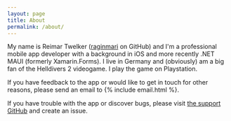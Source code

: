 ```yaml
---
layout: page
title: About
permalink: /about/
---
```


My name is Reimar Twelker ([raginmari](https://github.com/raginmari) on GitHub) and I'm a professional mobile app developer with a background in iOS and more recently .NET MAUI (formerly Xamarin.Forms). I live in Germany and (obviously) am a big fan of the Helldivers 2 videogame. I play the game on Playstation.

If you have feedback to the app or would like to get in touch for other reasons, please send an email to {% include email.html %}.

If you have trouble with the app or discover bugs, please visit [the support GitHub](https://github.com/raginmari/helldivers-companion-support) and create an issue.